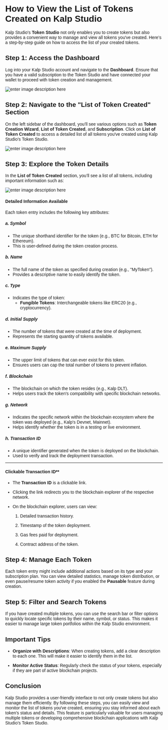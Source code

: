 <style> body {  font-family: "Source Sans 3", sans-serif!important; }</style>
<link href="https://fonts.googleapis.com/css2?family=Source+Sans+3:ital,wght@0,200..900;1,200..900&display=swap" rel="stylesheet">    <link rel="stylesheet" href="https://fonts.googleapis.com/icon?family=Material+Icons">

# How to View the List of Tokens Created on Kalp Studio
  

Kalp Studio's **Token Studio** not only enables you to create tokens but also provides a convenient way to manage and view all tokens you've created. Here’s a step-by-step guide on how to access the list of your created tokens.
  

## Step 1: Access the Dashboard

Log into your Kalp Studio account and navigate to the **Dashboard**. Ensure that you have a valid subscription to the Token Studio and have connected your wallet to proceed with token creation and management.

![enter image description here](https://docs-images-kalp-studio.s3.ap-south-1.amazonaws.com/Token+creator/6.png)
  

## Step 2: Navigate to the "List of Token Created" Section

On the left sidebar of the dashboard, you’ll see various options such as **Token Creation Wizard**, **List of Token Created**, and **Subscription**. Click on **List of Token Created** to access a detailed list of all tokens you've created using Kalp Studio’s Token Studio.

![enter image description here](https://docs-images-kalp-studio.s3.ap-south-1.amazonaws.com/Token+creator/7.png)
  

## Step 3: Explore the Token Details

In the **List of Token Created** section, you’ll see a list of all tokens, including important information such as:

![enter image description here](https://docs-images-kalp-studio.s3.ap-south-1.amazonaws.com/Deployed+tokens.png)


#### **Detailed Information Available**

Each token entry includes the following key attributes:

##### **a. Symbol**

-   The unique shorthand identifier for the token (e.g., BTC for Bitcoin, ETH for Ethereum).
-   This is user-defined during the token creation process.

##### **b. Name**

-   The full name of the token as specified during creation (e.g., "MyToken").
-   Provides a descriptive name to easily identify the token.

##### **c. Type**

-   Indicates the type of token:
    -   **Fungible Tokens**: Interchangeable tokens like ERC20 (e.g., cryptocurrency).

##### **d. Initial Supply**

-   The number of tokens that were created at the time of deployment.
-   Represents the starting quantity of tokens available.

##### **e. Maximum Supply**

-   The upper limit of tokens that can ever exist for this token.
-   Ensures users can cap the total number of tokens to prevent inflation.

##### **f. Blockchain**

-   The blockchain on which the token resides (e.g., Kalp DLT).
-   Helps users track the token's compatibility with specific blockchain networks.

##### **g. Network**

-   Indicates the specific network within the blockchain ecosystem where the token was deployed (e.g., Kalp's  Devnet, Mainnet).
-   Helps identify whether the token is in a testing or live environment.

##### **h. Transaction ID**

-   A unique identifier generated when the token is deployed on the blockchain.
-   Used to verify and track the deployment transaction.

----------

#### Clickable Transaction ID**

-   The **Transaction ID** is a clickable link.
-   Clicking the link redirects you to the blockchain explorer of the respective network.
-   On the blockchain explorer, users can view:

    1. Detailed transaction history.

    2. Timestamp of the token deployment.

    3. Gas fees paid for deployment.

    4. Contract address of the token.


## Step 4: Manage Each Token

Each token entry might include additional actions based on its type and your subscription plan. You can view detailed statistics, manage token distribution, or even pause/resume token activity if you enabled the **Pausable** feature during creation.



## Step 5: Filter and Search Tokens

If you have created multiple tokens, you can use the search bar or filter options to quickly locate specific tokens by their name, symbol, or status. This makes it easier to manage large token portfolios within the Kalp Studio environment.

  

## Important Tips

-  **Organize with Descriptions**: When creating tokens, add a clear description to each one. This will make it easier to identify them in the list.

-  **Monitor Active Status**: Regularly check the status of your tokens, especially if they are part of active blockchain projects.

  

## Conclusion

Kalp Studio provides a user-friendly interface to not only create tokens but also manage them efficiently. By following these steps, you can easily view and monitor the list of tokens you've created, ensuring you stay informed about each token’s status and details. This feature is particularly valuable for users managing multiple tokens or developing comprehensive blockchain applications with Kalp Studio’s Token Studio.